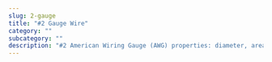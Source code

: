 ```yaml
---
slug: 2-gauge
title: "#2 Gauge Wire"
category: ""
subcategory: ""
description: "#2 American Wiring Gauge (AWG) properties: diameter, area, resistance."
---
```


